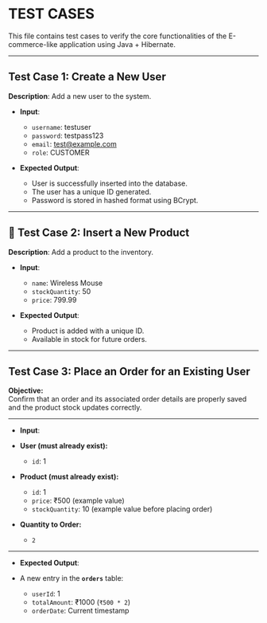 # TEST CASES

This file contains test cases to verify the core functionalities of the E-commerce-like application using Java + Hibernate.

---

## Test Case 1: Create a New User

**Description**: Add a new user to the system.

- **Input**:
  - `username`: testuser
  - `password`: testpass123
  - `email`: test@example.com
  - `role`: CUSTOMER

- **Expected Output**:
  - User is successfully inserted into the database.
  - The user has a unique ID generated.
  - Password is stored in hashed format using BCrypt.

---

## 🧪 Test Case 2: Insert a New Product

**Description**: Add a product to the inventory.

- **Input**:
  - `name`: Wireless Mouse
  - `stockQuantity`: 50
  - `price`: 799.99

- **Expected Output**:
  - Product is added with a unique ID.
  - Available in stock for future orders.

---
## Test Case 3: Place an Order for an Existing User

**Objective:**  
Confirm that an order and its associated order details are properly saved and the product stock updates correctly.

---

- **Input**:

- **User (must already exist):**  
  - `id`: 1

- **Product (must already exist):**  
  - `id`: 1  
  - `price`: ₹500 (example value)  
  - `stockQuantity`: 10 (example value before placing order)

- **Quantity to Order:**  
  - `2`

---

- **Expected Output**:

- A new entry in the **`orders`** table:  
  - `userId`: 1  
  - `totalAmount`: ₹1000 (`₹500 * 2`)  
  - `orderDate`: Current timestamp